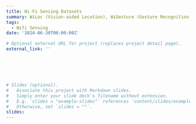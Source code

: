 ```yaml
---
title: Wi-Fi Sensing Datasets
summary: WiLoc (Vision-aided Location), WiGesture (Gesture Recognition), WiFall (Fall Detection), WiCount (People Number Estimation)
tags:
  - Wifi Sensing
date: '2024-06-30T00:00:00Z'

# Optional external URL for project (replaces project detail page).
external_link: ''






# Slides (optional).
#   Associate this project with Markdown slides.
#   Simply enter your slide deck's filename without extension.
#   E.g. `slides = "example-slides"` references `content/slides/example-slides.md`.
#   Otherwise, set `slides = ""`.
slides: 
---
```

